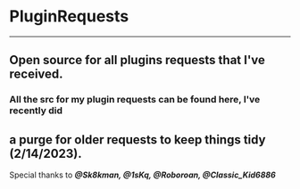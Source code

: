 # PluginRequests
----------------------------------------------------------------
Open source for all plugins requests that I've received.
----------------------------------------------------------------
### All the src for my plugin requests can be found here, I've recently did 
a purge for older requests to keep things tidy (2/14/2023).
----------------------------------------------------------------
Special thanks to ___@Sk8kman, @1sKq, @Roboroan, @Classic_Kid6886___
